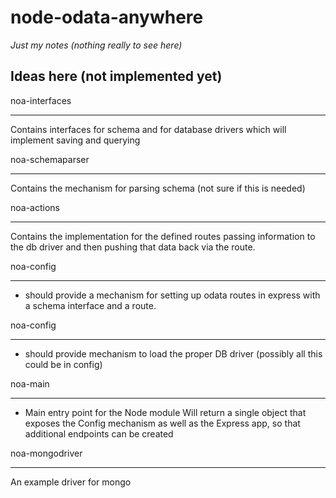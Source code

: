 # node-odata-anywhere

*Just my notes (nothing really to see here)*

Ideas here (not implemented yet)
---------------------------------

noa-interfaces
****
Contains interfaces for schema and for database drivers which will implement
saving and querying

noa-schemaparser
***** 
Contains the mechanism for parsing schema (not sure if this is needed)

noa-actions
******
Contains the implementation for the defined routes passing information 
to the db driver and then pushing that data back via the route.

noa-config
***** 
- should provide a mechanism for setting up odata routes in express with 
a schema interface and a route.

noa-config
***** 
- should provide mechanism to load the proper DB driver (possibly all 
this could be in config)

noa-main 
*****
- Main entry point for the Node module Will return a single object that
exposes the Config mechanism as well as the Express app, so that additional
endpoints can be created

noa-mongodriver
*****
An example driver for mongo

